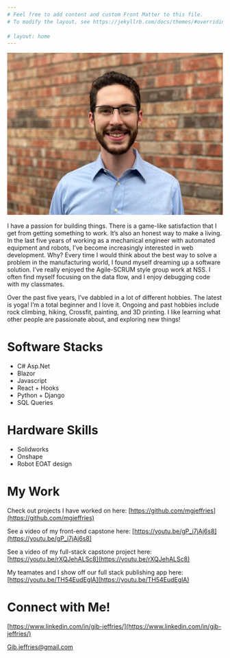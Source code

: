 ```yaml
---
# Feel free to add content and custom Front Matter to this file.
# To modify the layout, see https://jekyllrb.com/docs/themes/#overriding-theme-defaults

# layout: home
---
```

![headshot_photo](GibJeffriesHeadshot.jpeg)

I have a passion for building things. There is a game-like satisfaction that I get from getting something to work. It’s also an honest way to make a living. In the last five years of working as a mechanical engineer with automated equipment and robots, I’ve become increasingly interested in web development. Why? Every time I would think about the best way to solve a problem in the manufacturing world, I found myself dreaming up a software solution. I’ve really enjoyed the Agile-SCRUM style group work at NSS. I often find myself focusing on the data flow, and I enjoy debugging code with my classmates.

Over the past five years, I’ve dabbled in a lot of different hobbies. The latest is yoga! I’m a total beginner and I love it. Ongoing and past hobbies include rock climbing, hiking, Crossfit, painting, and 3D printing. I like learning what other people are passionate about, and exploring new things!
# Software Stacks

- C# Asp.Net
- Blazor
- Javascript
- React + Hooks
- Python + Django
- SQL Queries

# Hardware Skills

- Solidworks
- Onshape
- Robot EOAT design

# My Work
Check out projects I have worked on here: [https://github.com/mgjeffries](https://github.com/mgjeffries)

See a video of my front-end capstone here: [https://youtu.be/gP_i7jAj6s8](https://youtu.be/gP_i7jAj6s8)

See a video of my full-stack capstone project here: [https://youtu.be/rXQJehALSc8](https://youtu.be/rXQJehALSc8)

My teamates and I show off our full stack publishing app here: [https://youtu.be/TH54EudEglA](https://youtu.be/TH54EudEglA)


# Connect with Me!
[https://www.linkedin.com/in/gib-jeffries/](https://www.linkedin.com/in/gib-jeffries/)

Gib.jeffries@gmail.com